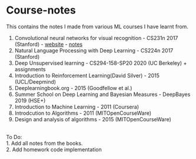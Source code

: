 # Course-notes
This contains the notes I made from various ML courses I have learnt from. 

1. Convolutional neural networks for visual recognition - CS231n 2017 (Stanford) - <a href='http://cs231n.stanford.edu/'>website</a> - [notes]('nlp.pdf')
2. Natural Language Processing with Deep Learning - CS224n 2017 (Stanford)
3. Deep Unsupervised learning - CS294-158-SP20 2020 (UC Berkeley) + assignments
4. Introduction to Reinforcement Learning(David Silver) - 2015 (UCL/Deepmind)
5. Deeplearningbook.org - 2015 (Goodfellow et al.)
6. Summer School on Deep Learning and Bayesian Measures - DeepBayes 2019 (HSE+)
7. Introduction to Machine Learning - 2011 (Coursera)
8. Introdcution to Algorithms - 2011 (MITOpenCourseWare)
9. Design and analysis of algorithms - 2015 (MITOpenCourseWare)

<br>
To Do:<br>
1. Add all notes from the books.<br>
2. Add homework code implementation
